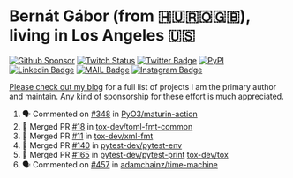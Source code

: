 # Bernát Gábor (from 🇭🇺🇷🇴🇬🇧), living in Los Angeles 🇺🇸

[![Github Sponsor](https://img.shields.io/static/v1?label=Sponsor&message=%E2%9D%A4&logo=GitHub&link=https://github.com/sponsors/gaborbernat&style=flat-square)](https://github.com/sponsors/gaborbernat)
[![Twitch Status](https://img.shields.io/twitch/status/gaborbernat?style=flat-square)](https://www.twitch.tv/gaborbernat)
[![Twitter Badge](https://img.shields.io/badge/-@gjbernat-1ca0f1?style=flat-square&labelColor=1ca0f1&logo=twitter&logoColor=white&link=https://twitter.com/gjbernat)](https://twitter.com/gjbernat)
[![PyPI](https://img.shields.io/badge/-gaborbernat-0073b7?style=flat-square&logo=Python&logoColor=white&link=https://pypi.org/user/gaborbernat/)](https://pypi.org/user/gaborbernat/)
[![Linkedin Badge](https://img.shields.io/badge/-gaborbernat-blue?style=flat-square&logo=Linkedin&logoColor=white&link=https://www.linkedin.com/in/gaborbernat/)](https://www.linkedin.com/in/gaborbernat/)
[![MAIL Badge](https://img.shields.io/badge/-gaborjbernat@gmail.com-c14438?style=flat-square&logo=Gmail&logoColor=white&link=mailto:gaborjbernat@gmail.com)](mailto:gaborjbernat@gmail.com)
[![Instagram Badge](https://img.shields.io/badge/-@gabor__bernat-845EC2?style=flat-square&labelColor=white&logo=Instagram&link=https://instagram.com/gabor_bernat/)](https://instagram.com/gabor_bernat)

[Please check out my blog](https://bernat.tech/about/) for a full list of projects I am the primary author and maintain.
Any kind of sponsorship for these effort is much appreciated.

<!--START_SECTION:activity-->

1. 🗣 Commented on [#348](https://github.com/PyO3/maturin-action/issues/348#issuecomment-2842497952) in [PyO3/maturin-action](https://github.com/PyO3/maturin-action)
2. 🎉 Merged PR [#18](https://github.com/tox-dev/toml-fmt-common/pull/18) in [tox-dev/toml-fmt-common](https://github.com/tox-dev/toml-fmt-common)
3. 🎉 Merged PR [#11](https://github.com/tox-dev/xml-fmt/pull/11) in [tox-dev/xml-fmt](https://github.com/tox-dev/xml-fmt)
4. 🎉 Merged PR [#140](https://github.com/pytest-dev/pytest-env/pull/140) in [pytest-dev/pytest-env](https://github.com/pytest-dev/pytest-env)
5. 🎉 Merged PR [#165](https://github.com/pytest-dev/pytest-print/pull/165) in [pytest-dev/pytest-print](https://github.com/pytest-dev/pytest-print)
   [tox-dev/tox](https://github.com/tox-dev/tox)
5. 🗣 Commented on [#457](https://github.com/adamchainz/time-machine/pull/457#issuecomment-2197730644) in
[adamchainz/time-machine](https://github.com/adamchainz/time-machine)
<!--END_SECTION:activity-->
